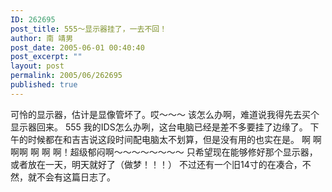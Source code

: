 ```yaml
---
ID: 262695
post_title: 555～显示器挂了，一去不回！
author: 南 靖男
post_date: 2005-06-01 00:40:40
post_excerpt: ""
layout: post
permalink: 2005/06/262695
published: true
---
```

可怜的显示器，估计是显像管坏了。哎～～～
该怎么办啊，难道说我得先去买个显示器回来。
555 我的IDS怎么办咧，这台电脑已经是差不多要挂了边缘了。
下午的时候都在和吉吉说这段时间配电脑太不划算，但是没有用的也实在是。
啊 啊 啊啊 啊 啊 啊！超级郁闷啊～～～～～～～～
只希望现在能够修好那个显示器，或者放在一天，明天就好了（做梦！！！）
不过还有一个旧14寸的在凑合，不然，就不会有这篇日志了。